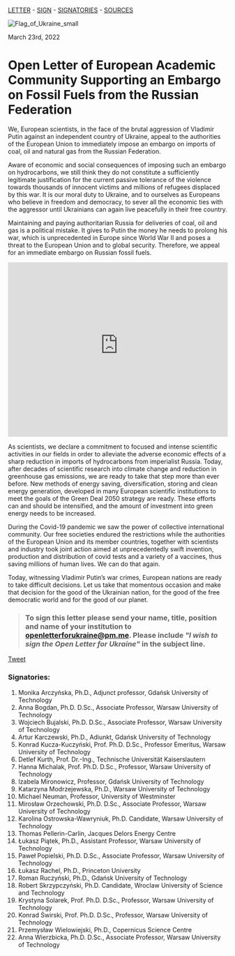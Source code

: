 [LETTER](index.md) - [SIGN](index.md#to-sign-this-letter-please-send-your-name-title-position-and-name-of-your-institution-to-openletterforukrainepmme-please-include-i-wish-to-sign-the-open-letter-for-ukraine-in-the-subject-line) - [SIGNATORIES](index.md#signatories) - [SOURCES](sources.md)

![Flag_of_Ukraine_small](https://user-images.githubusercontent.com/103782853/163692086-ae1d5ab7-17d7-4c40-8549-f5cdf53e0b67.png)

March 23rd, 2022

# **Open Letter of European Academic Community Supporting an Embargo on Fossil Fuels from the Russian Federation**

We, European scientists, in the face of the brutal aggression of Vladimir Putin against an
independent country of Ukraine, appeal to the authorities of the European Union to immediately
impose an embargo on imports of coal, oil and natural gas from the Russian Federation.

Aware of economic and social consequences of imposing such an embargo on hydrocarbons, we
still think they do not constitute a sufficiently legitimate justification for the current passive
tolerance of the violence towards thousands of innocent victims and millions of refugees
displaced by this war. It is our moral duty to Ukraine, and to ourselves as Europeans who believe
in freedom and democracy, to sever all the economic ties with the aggressor until Ukrainians can
again live peacefully in their free country.

Maintaining and paying authoritarian Russia for deliveries of coal, oil and gas is a political
mistake. It gives to Putin the money he needs to prolong his war, which is unprecedented in
Europe since World War II and poses a threat to the European Union and to global security.
Therefore, we appeal for an immediate embargo on Russian fossil fuels.

<iframe src="https://energyandcleanair.github.io/russia_counter_widget/" style="height: 400px; width: 100%; border: none;max-width:600px;margin:0 auto;display:block"></iframe>

As scientists, we declare a commitment to focused and intense scientific activities in our fields in
order to alleviate the adverse economic effects of a sharp reduction in imports of hydrocarbons
from imperialist Russia. Today, after decades of scientific research into climate change and
reduction in greenhouse gas emissions, we are ready to take that step more than ever before.
New methods of energy saving, diversification, storing and clean energy generation, developed
in many European scientific institutions to meet the goals of the Green Deal 2050 strategy are
ready. These efforts can and should be intensified, and the amount of investment into green
energy needs to be increased.

During the Covid-19 pandemic we saw the power of collective international community. Our free
societies endured the restrictions while the authorities of the European Union and its member
countries, together with scientists and industry took joint action aimed at unprecedentedly swift
invention, production and distribution of covid tests and a variety of a vaccines, thus saving
millions of human lives. We can do that again.

Today, witnessing Vladimir Putin’s war crimes, European nations are ready to take difficult
decisions. Let us take that momentous occasion and make that decision for the good of the
Ukrainian nation, for the good of the free democratic world and for the good of our planet.


> ### **To sign this letter please send your name, title, position and name of your institution to [openletterforukraine@pm.me](mailto:openletterforukraine@pm.me?subject=I%20wish%20to%20sign%20the%20Open%20Letter%20for%20Ukraine). Please include _"I wish to sign the Open Letter for Ukraine"_ in the subject line.**

<a href="https://twitter.com/share?ref_src=twsrc%5Etfw" class="twitter-share-button" data-show-count="false">Tweet</a><script async src="https://platform.twitter.com/widgets.js" charset="utf-8"></script>

### Signatories:

1. Monika Arczyńska, Ph.D., Adjunct professor, Gdańsk University of Technology
2. Anna Bogdan, Ph.D. D.Sc., Associate Professor, Warsaw University of Technology
3. Wojciech Bujalski, Ph.D. D.Sc., Associate Professor, Warsaw University of Technology
4. Artur Karczewski, Ph.D., Adiunkt, Gdańsk University of Technology
5. Konrad Kucza-Kuczyński, Prof. Ph.D. D.Sc., Professor Emeritus, Warsaw University of Technology
6. Detlef Kurth, Prof. Dr.-Ing., Technische Universität Kaiserslautern
7. Hanna Michalak, Prof. Ph.D. D.Sc., Professor, Warsaw University of Technology
8. Izabela Mironowicz, Professor, Gdańsk University of Technology
9. Katarzyna Modrzejewska, Ph.D., Warsaw University of Technology
10. Michael Neuman, Professor, University of Westminster
11. Mirosław Orzechowski, Ph.D. D.Sc., Associate Professor, Warsaw University of Technology
12. Karolina Ostrowska-Wawryniuk, Ph.D. Candidate, Warsaw University of Technology
13. Thomas Pellerin-Carlin, Jacques Delors Energy Centre
14. Łukasz Piątek, Ph.D., Assistant Professor, Warsaw University of Technology
15. Paweł Popielski, Ph.D. D.Sc., Associate Professor, Warsaw University of Technology
16. Łukasz Rachel, Ph.D., Princeton University
17. Roman Ruczyński, Ph.D., Gdańsk University of Technology
18. Robert Skrzypczyński, Ph.D. Candidate, Wroclaw University of Science and Technology
19. Krystyna Solarek, Prof. Ph.D. D.Sc., Professor, Warsaw University of Technology
20. Konrad Świrski, Prof. Ph.D. D.Sc., Professor, Warsaw University of Technology
21. Przemysław Wielowiejski, Ph.D., Copernicus Science Centre
22. Anna Wierzbicka, Ph.D. D.Sc., Associate Professor, Warsaw University of Technology
